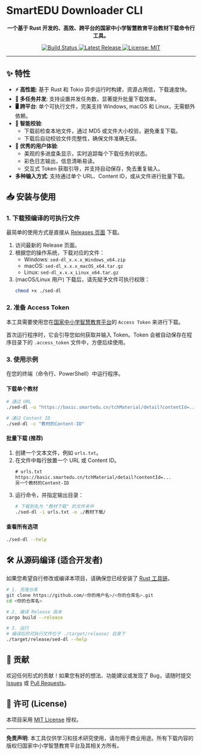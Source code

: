 # SmartEDU Downloader CLI

<p align="center">
  <strong>一个基于 Rust 开发的、高效、跨平台的国家中小学智慧教育平台教材下载命令行工具。</strong>
</p>

<p align="center">
    <a href="https://github.com/lss53/sed-dl/actions/workflows/release.yml">
        <img src="https://github.com/lss53/sed-dl/actions/workflows/release.yml/badge.svg" alt="Build Status">
    </a>
    <a href="https://github.com/lss53/sed-dl/releases/latest">
        <img src="https://img.shields.io/github/v/release/lss53/sed-dl" alt="Latest Release">
    </a>
    <a href="https://opensource.org/licenses/MIT">
        <img src="https://img.shields.io/badge/License-MIT-blue.svg" alt="License: MIT">
    </a>
</p>

---

## ✨ 特性

- **⚡ 高性能**: 基于 Rust 和 Tokio 异步运行时构建，资源占用低，下载速度快。
- **🔗 多任务并发**: 支持设置并发任务数，显著提升批量下载效率。
- **🖥️ 跨平台**: 单个可执行文件，完美支持 Windows, macOS 和 Linux，无需额外依赖。
- **🤖 智能校验**:
    - 下载前检查本地文件，通过 MD5 或文件大小校验，避免重复下载。
    - 下载后自动校验文件完整性，确保文件准确无误。
- **🎨 优秀的用户体验**:
    - 美观的多进度条显示，实时追踪每个下载任务的状态。
    - 彩色日志输出，信息清晰易读。
    - 交互式 Token 获取引导，并支持自动保存，免去重复输入。
- **多种输入方式**: 支持通过单个 URL、Content ID，或从文件进行批量下载。

## 📥 安装与使用

### 1. 下载预编译的可执行文件

最简单的使用方式是直接从 [Releases 页面](https://github.com/lss53/sed-dl/releases/latest) 下载。

1.  访问最新的 Release 页面。
2.  根据您的操作系统，下载对应的文件：
    -   Windows: `sed-dl_x.x.x_Windows_x64.zip`
    -   macOS: `sed-dl_x.x.x_macOS_x64.tar.gz`
    -   Linux: `sed-dl_x.x.x_Linux_x64.tar.gz`
3.  (macOS/Linux 用户) 下载后，请先赋予文件可执行权限：
    ```bash
    chmod +x ./sed-dl
    ```


### 2. 准备 Access Token

本工具需要使用您在[国家中小学智慧教育平台](https://auth.smartedu.cn/uias/login)的 `Access Token` 来进行下载。

首次运行程序时，它会引导您如何获取并输入 Token。Token 会被自动保存在程序目录下的 `.access_token` 文件中，方便后续使用。

### 3. 使用示例

在您的终端（命令行、PowerShell）中运行程序。

#### 下载单个教材

```bash
# 通过 URL
./sed-dl -u "https://basic.smartedu.cn/tchMaterial/detail?contentId=..."

# 通过 Content ID
./sed-dl -c "教材的Content-ID"
```

#### 批量下载 (推荐)
1.  创建一个文本文件，例如 `urls.txt`。
2.  在文件中每行放置一个 URL 或 Content ID。
    ```txt
    # urls.txt
    https://basic.smartedu.cn/tchMaterial/detail?contentId=...
    另一个教材的Content-ID
    ```
3.  运行命令，并指定输出目录：
    ```bash
    # 下载到名为 "教材下载" 的文件夹中
    ./sed-dl -i urls.txt -o ./教材下载/
    ```

#### 查看所有选项
```bash
./sed-dl --help
```

## 🛠️ 从源码编译 (适合开发者)

如果您希望自行修改或编译本项目，请确保您已经安装了 [Rust 工具链](https://rustup.rs/)。

```bash
# 1. 克隆仓库
git clone https://github.com/<你的用户名>/<你的仓库名>.git
cd <你的仓库名>

# 2. 编译 Release 版本
cargo build --release

# 3. 运行
# 编译后的可执行文件位于 ./target/release/ 目录下
./target/release/sed-dl --help
```

## 🤝 贡献

欢迎任何形式的贡献！如果您有好的想法、功能建议或发现了 Bug，请随时提交 [Issues](https://github.com/lss53/sed-dl/issues) 或 [Pull Requests](https://github.com/lss53/sed-dl/pulls)。

## 📝 许可 (License)

本项目采用 [MIT License](https://opensource.org/licenses/MIT) 授权。

---

**免责声明**: 本工具仅供学习和技术研究使用，请勿用于商业用途。所有下载内容的版权归国家中小学智慧教育平台及其相关方所有。

